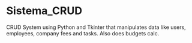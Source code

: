 # Sistema_CRUD
CRUD System using Python and Tkinter that manipulates data like users, employees, company fees and tasks. Also does budgets calc.
